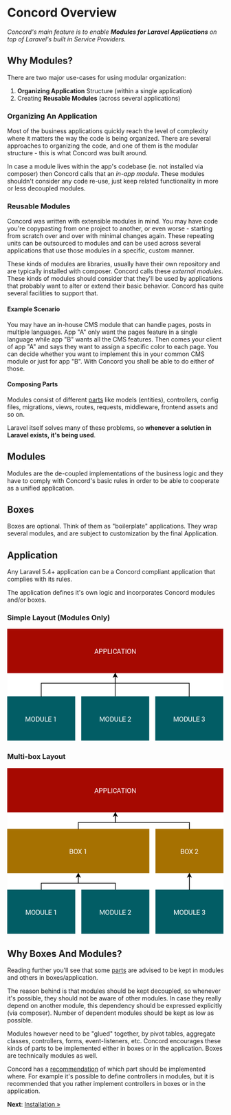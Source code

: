 # Concord Overview

_Concord's main feature is to enable **Modules for Laravel Applications** on top
of Laravel's built in Service Providers._

## Why Modules?

There are two major use-cases for using modular organization:

1. **Organizing Application** Structure (within a single application)
2. Creating **Reusable Modules** (across several applications)

### Organizing An Application

Most of the business applications quickly reach the level of complexity where it
matters the way the code is being organized. There are several approaches to
organizing the code, and one of them is the modular structure - this is what
Concord was built around.

In case a module lives within the app's codebase (ie. not installed via
composer) then Concord calls that an _in-app module_. These modules shouldn't
consider any code re-use, just keep related functionality in more or less
decoupled modules.

### Reusable Modules

Concord was written with extensible modules in mind. You may have code you're
copypasting from one project to another, or even worse - starting from scratch
over and over with minimal changes again. These repeating units can be
outsourced to modules and can be used across several applications that use those
modules in a specific, custom manner.

These kinds of modules are libraries, usually have their own repository and are
typically installed with composer. Concord calls these _external modules_. These
kinds of modules should consider that they'll be used by applications that
probably want to alter or extend their basic behavior. Concord has quite several
facilities to support that.

#### Example Scenario

You may have an in-house CMS module that can handle pages, posts in multiple
languages. App "A" only want the pages feature in a single language while app
"B" wants all the CMS features. Then comes your client of app "A" and says they
want to assign a specific color to each page. You can decide whether you want to
implement this in your common CMS module or just for app "B". With Concord you
shall be able to do either of those.

#### Composing Parts

Modules consist of different [parts](parts.md) like models (entities),
controllers, config files, migrations, views, routes, requests, middleware,
frontend assets and so on.

Laravel itself solves many of these problems, so **whenever a solution in
Laravel exists, it's being used**.

## Modules

Modules are the de-coupled implementations of the business logic and they have
to comply with Concord's basic rules in order to be able to cooperate as a
unified application.

## Boxes

Boxes are optional. Think of them as "boilerplate" applications. They wrap
several modules, and are subject to customization by the final Application.

## Application

Any Laravel 5.4+ application can be a Concord compliant application that
complies with its rules.

The application defines it's own logic and incorporates Concord
modules and/or boxes.

### Simple Layout (Modules Only)

![Simple Layout (Modules Only)](img/layers-simple.png)


### Multi-box Layout

![Multi-box Application Structure](img/layers-multibox.png)

## Why Boxes And Modules?

Reading further you'll see that some [parts](parts.md) are advised to be kept in
modules and others in boxes/application.

The reason behind is that modules should be kept decoupled, so whenever it's
possible, they should not be aware of other modules. In case they really depend
on another module, this dependency should be expressed explicitly (via
composer). Number of dependent modules should be kept as low as possible.

Modules however need to be "glued" together, by pivot tables, aggregate classes,
controllers, forms, event-listeners, etc. Concord encourages these kinds of
parts to be implemented either in boxes or in the application. Boxes are
technically modules as well.

Concord has a [recommendation](map.md) of which part should be implemented
where. For example it's possible to define controllers in modules, but it is
recommended that you rather implement controllers in boxes or in the
application.

**Next**: [Installation &raquo;](installation.md)
